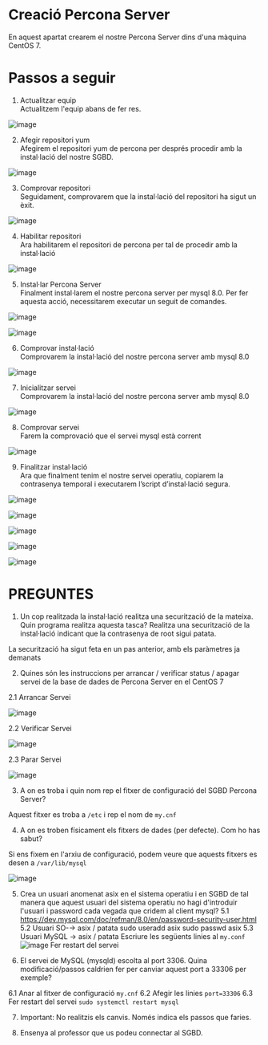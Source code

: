 # Creació Percona Server
En aquest apartat crearem el nostre Percona Server dins d'una màquina CentOS 7.

# Passos a seguir

1. Actualitzar equip <br>
  Actualitzem l'equip abans de fer res.
  
  ![image](https://user-images.githubusercontent.com/79653853/153276736-433a5e20-f3ab-4193-a6d7-5160be7535f5.png)

2. Afegir repositori yum <br>
  Afegirem el repositori yum de percona per després procedir amb la instal·lació del nostre SGBD.
  
  ![image](https://user-images.githubusercontent.com/79653853/153276810-b7b5938d-ace0-429b-ae31-692d1fb9535e.png)

  
3. Comprovar repositori <br>
  Seguidament,  comprovarem que la instal·lació del repositori ha sigut un èxit.
  
  ![image](https://user-images.githubusercontent.com/79653853/153276828-22ebc1de-f51e-42c6-9baa-9d36c4bead96.png)

  
4. Habilitar repositori <br>
  Ara habilitarem el repositori de percona per tal de procedir amb la instal·lació
  
  ![image](https://user-images.githubusercontent.com/79653853/153277191-e4160d74-093e-43e8-8a83-598dc62098b5.png)

5. Instal·lar Percona Server <br>
  Finalment instal·larem el nostre percona server per mysql 8.0. Per fer aquesta acció, necessitarem executar un seguit de comandes.
  
  ![image](https://user-images.githubusercontent.com/79653853/153277497-895dda75-7870-4061-8f15-42866dcb91b8.png)
  
  ![image](https://user-images.githubusercontent.com/79653853/153277526-d686cbeb-b868-477c-93e8-6cbde0c8e420.png)

6. Comprovar instal·lació <br>
  Comprovarem la instal·lació del nostre percona server amb mysql 8.0
  
  ![image](https://user-images.githubusercontent.com/79653853/153277852-df8a6137-f03c-41b2-94a8-2d748fafbb5d.png)

7. Inicialitzar servei <br>
  Comprovarem la instal·lació del nostre percona server amb mysql 8.0
  
  ![image](https://user-images.githubusercontent.com/79653853/153278216-3991c592-054d-40ec-b5ce-a0fe9d490e4a.png)

  
8. Comprovar servei <br>
  Farem la comprovació que el servei mysql està corrent
  
  ![image](https://user-images.githubusercontent.com/79653853/153278341-6b4ed0e3-9110-45b7-9aea-72826815eb6e.png)

  
9. Finalitzar instal·lació <br>
  Ara que finalment tenim el nostre servei operatiu, copiarem la contrasenya temporal i executarem l’script d’instal·lació segura.
  
  ![image](https://user-images.githubusercontent.com/79653853/153278734-fbd6c215-c08a-4cca-b611-50c58ee5ea66.png)

  ![image](https://user-images.githubusercontent.com/79653853/153278743-d1ea04a9-04a4-4c35-a4b6-349954527530.png)

  ![image](https://user-images.githubusercontent.com/79653853/153278766-247c0501-2451-4f5d-9f19-3c3d236c8f74.png)

  ![image](https://user-images.githubusercontent.com/79653853/153278784-cf006221-8da0-4fa3-ab80-eb7cf1e0d5b8.png)

  ![image](https://user-images.githubusercontent.com/79653853/153278815-94917996-7a77-4e51-a8d4-3e3c840fcc8f.png)
  
  
# PREGUNTES  

1. Un cop realitzada la instal·lació realitza una securització de la mateixa. Quin programa
realitza aquesta tasca? Realitza una securització de la instal·lació indicant que la
contrasenya de root sigui patata.

La securització ha sigut feta en un pas anterior, amb els paràmetres ja demanats

2. Quines són les instruccions per arrancar / verificar status / apagar servei de la base de
dades de Percona Server en el CentOS 7

  2.1 Arrancar Servei
  
  ![image](https://user-images.githubusercontent.com/79653853/154350140-e53937a0-9f55-4c61-b245-783edc2cf69c.png)
  
  2.2 Verificar Servei
  
  ![image](https://user-images.githubusercontent.com/79653853/154350097-50d3f171-afe3-44ea-866a-3f5e491d89a2.png)
  
  2.3 Parar Servei
  
  ![image](https://user-images.githubusercontent.com/79653853/154350069-65b67d5a-860f-4d8f-8266-85236cc326d1.png)

  
3. A on es troba i quin nom rep el fitxer de configuració del SGBD Percona Server?

Aquest fitxer es troba a `/etc` i rep el nom de `my.cnf`

4. A on es troben físicament els fitxers de dades (per defecte). Com ho has sabut?

Si ens fixem en l'arxiu de configuració, podem veure que aquests fitxers es desen a `/var/lib/mysql`

![image](https://user-images.githubusercontent.com/79653853/154870284-fde22bcb-7447-49b0-9a17-14e729c081f8.png)


5. Crea un usuari anomenat asix en el sistema operatiu i en SGBD de tal manera que aquest
usuari del sistema operatiu no hagi d'introduir l'usuari i password cada vegada que cridem
al client mysql?
  5.1 https://dev.mysql.com/doc/refman/8.0/en/password-security-user.html
  5.2 Usuari SO-→ asix / patata
    sudo useradd asix
    sudo passwd asix
  5.3 Usuari MySQL → asix / patata
    Escriure les següents linies al `my.conf`
  ![image](https://user-images.githubusercontent.com/79653853/154870812-4dc7439d-c0fd-4d98-8cc9-7c98145a45c1.png)
    Fer restart del servei


6. El servei de MySQL (mysqld) escolta al port 3306. Quina modificació/passos caldrien fer
per canviar aquest port a 33306 per exemple?

  6.1 Anar al fitxer de configuració `my.cnf` 
  6.2 Afegir les linies `port=33306`
  6.3 Fer restart del servei `sudo systemctl restart mysql`

7. Important: No realitzis els canvis. Només indica els passos que faries.

8. Ensenya al professor que us podeu connectar al SGBD.




